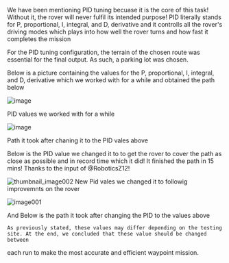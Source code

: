    We have been mentioning PID tuning becuase it is the core of this task! Without it, the rover will never fulfil its intended purpose!
PID literally stands for P, proportional, I, integral, and D, derivative and it controlls all the rover's driving modes which
plays into how well the rover turns and how fast it completes the mission

   For the PID tuning configuration, the terrain of the chosen route was essential for the final output. 
As such, a parking lot was chosen. 

Below is a picture containing the values for the P, proportional, I, integral, and D, derivative which we worked with for
a while and obtained the path below

![image](https://github.com/Tomiwa2/MRE320_MarsRover/assets/49229168/efb6d53a-1d16-497c-921d-f551c1e390c4)




PID values we worked with for a while

![image](https://github.com/Tomiwa2/MRE320_MarsRover/assets/49229168/68c28677-179f-4979-b9ed-efe1ea07f0dd)


Path it took after chaning it to the PID vales above 

Below is the PID value we changed it to to get the rover to cover the path as close as possible and in record time which 
it did! It finished the path in 15 mins! Thanks to the input of @RoboticsZ12!


![thumbnail_image002](https://github.com/Tomiwa2/MRE320_MarsRover/assets/49229168/5912433c-de74-4cf3-abbc-26b7b83197df)
 New Pid vales we changed it to followig improvemnts on the rover


![image001](https://github.com/Tomiwa2/MRE320_MarsRover/assets/49229168/e47e3d97-4c2d-4318-a550-a9c4b4a96988)

And Below is the path it took after changing the PID  to the values above

    As previously stated, these values may differ depending on the testing site. At the end, we concluded that these value should be changed between
each run to make the most accurate and efficient waypoint mission. 
